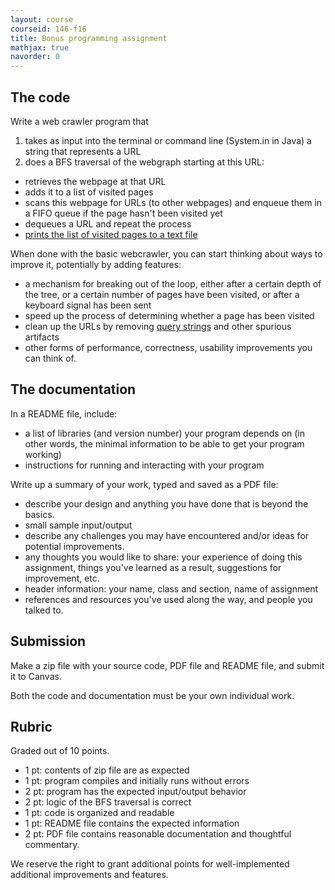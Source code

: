 ```yaml
---
layout: course
courseid: 146-f16
title: Bonus programming assignment
mathjax: true
navorder: 0
---
```


## The code

Write a web crawler program that

1. takes as input into the terminal or command line (System.in in Java) a string that represents a URL
2. does a BFS traversal of the webgraph starting at this URL:
  * retrieves the webpage at that URL
  * adds it to a list of visited pages
  * scans this webpage for URLs (to other webpages) and enqueue them in a FIFO queue if the page hasn't been visited yet
  * dequeues a URL and repeat the process
  * <ins>prints the list of visited pages to a text file</ins>

When done with the basic webcrawler, you can start thinking about ways to improve it, potentially by adding features:

* a mechanism for breaking out of the loop, either after a certain depth of the tree, or a certain number of pages have been visited, or after a keyboard signal has been sent
* speed up the process of determining whether a page has been visited
* clean up the URLs by removing [query strings](https://en.wikipedia.org/wiki/Query_string) and other spurious artifacts
* other forms of performance, correctness, usability improvements you can think of.

## The documentation

In a README file, include:

* a list of libraries (and version number) your program depends on (in other words, the minimal information to be able to get your program working)
* instructions for running and interacting with your program

Write up a summary of your work, typed and saved as a PDF file:

* describe your design and anything you have done that is beyond the basics.
* small sample input/output
* describe any challenges you may have encountered and/or ideas for potential improvements.
* any thoughts you would like to share: your experience of doing this assignment, things you've learned as a result, suggestions for improvement, etc.
* header information: your name, class and section, name of assignment
* references and resources you've used along the way, and people you talked to.

## Submission

Make a zip file with your source code, PDF file and README file, and submit it to Canvas.

Both the code and documentation must be your own individual work.

## Rubric

Graded out of 10 points.

* 1 pt: contents of zip file are as expected
* 1 pt: program compiles and initially runs without errors
* 2 pt: program has the expected input/output behavior
* 2 pt: logic of the BFS traversal is correct
* 1 pt: code is organized and readable
* 1 pt: README file contains the expected information
* 2 pt: PDF file contains reasonable documentation and thoughtful commentary.

We reserve the right to grant additional points for well-implemented additional improvements and features.
